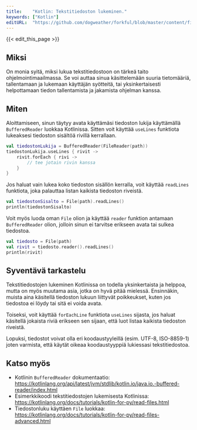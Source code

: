 ```yaml
---
title:    "Kotlin: Tekstitiedoston lukeminen."
keywords: ["Kotlin"]
editURL:  "https://github.com/dogweather/forkful/blob/master/content/fi/kotlin/reading-a-text-file.md"
---
```


{{< edit_this_page >}}

## Miksi

On monia syitä, miksi lukua tekstitiedostoon on tärkeä taito ohjelmointimaailmassa. Se voi auttaa sinua käsittelemään suuria tietomääriä, tallentamaan ja lukemaan käyttäjän syötteitä, tai yksinkertaisesti helpottamaan tiedon tallentamista ja jakamista ohjelman kanssa.

## Miten

Aloittamiseen, sinun täytyy avata käyttämäsi tiedoston lukija käyttämällä `BufferedReader` luokkaa Kotlinissa. Sitten voit käyttää `useLines` funktiota lukeaksesi tiedoston sisältöä rivillä kerrallaan. 

```Kotlin
val tiedostonLukija = BufferedReader(FileReader(path))
tiedostonLukija.useLines { rivit ->
    rivit.forEach { rivi ->
        // tee jotain rivin kanssa
    }
}
```

Jos haluat vain lukea koko tiedoston sisällön kerralla, voit käyttää `readLines` funktiota, joka palauttaa listan kaikista tiedoston riveistä. 

```Kotlin
val tiedostonSisalto = File(path).readLines()
println(tiedostonSisalto)
```

Voit myös luoda oman `File` olion ja käyttää `reader` funktion antamaan `BufferedReader` olion, jolloin sinun ei tarvitse erikseen avata tai sulkea tiedostoa.

```Kotlin
val tiedosto = File(path)
val rivit = tiedosto.reader().readLines()
println(rivit)
```

## Syventävä tarkastelu

Tekstitiedostojen lukeminen Kotlinissa on todella yksinkertaista ja helppoa, mutta on myös muutama asia, jotka on hyvä pitää mielessä. Ensinnäkin, muista aina käsitellä tiedoston lukuun liittyvät poikkeukset, kuten jos tiedostoa ei löydy tai sitä ei voida avata. 

Toiseksi, voit käyttää `forEachLine` funktiota `useLines` sijasta, jos haluat käsitellä jokaista riviä erikseen sen sijaan, että luot listaa kaikista tiedoston riveistä. 

Lopuksi, tiedostot voivat olla eri koodaustyyleillä (esim. UTF-8, ISO-8859-1) joten varmista, että käytät oikeaa koodaustyyppiä lukiessasi tekstitiedostoa.

## Katso myös

- Kotlinin `BufferedReader` dokumentaatio: https://kotlinlang.org/api/latest/jvm/stdlib/kotlin.io/java.io.-buffered-reader/index.html
- Esimerkkikoodi tekstitiedostojen lukemisesta Kotlinissa: https://kotlinlang.org/docs/tutorials/kotlin-for-py/read-files.html
- Tiedostonluku käyttäen `File` luokkaa: https://kotlinlang.org/docs/tutorials/kotlin-for-py/read-files-advanced.html